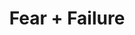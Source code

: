 ---
title: Fear + Failure
link: https://www.instagram.com/p/BeEMQnInNMn/
image: "/img/posts/fear-and-failure.jpg"
type: instagram
priority: 9
---